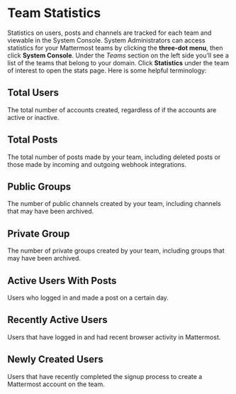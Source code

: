 # Team Statistics

Statistics on users, posts and channels are tracked for each team and viewable in the System Console. System Administrators can access statistics for your Mattermost teams by clicking the **three-dot menu**, then click **System Console**. Under the *Teams* section on the left side you’ll see a list of the teams that belong to your domain. Click **Statistics** under the team of interest to open the stats page. Here is some helpful terminology:  

## Total Users
The total number of accounts created, regardless of if the accounts are active or inactive. 

## Total Posts
The total number of posts made by your team, including deleted posts or those made by incoming and outgoing webhook integrations.

## Public Groups
The number of public channels created by your team, including channels that may have been archived.

## Private Group
The number of private groups created by your team, including groups that may have been archived.

## Active Users With Posts
Users who logged in and made a post on a certain day.

## Recently Active Users
Users that have logged in and had recent browser activity in Mattermost.

## Newly Created Users
Users that have recently completed the signup process to create a Mattermost account on the team.

